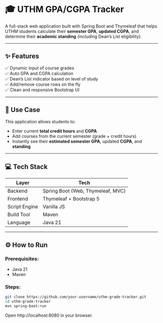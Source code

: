 # 🎓 UTHM GPA/CGPA Tracker

A full-stack web application built with Spring Boot and Thymeleaf that helps UTHM students calculate their **semester GPA**, **updated CGPA**, and determine their **academic standing** (including Dean’s List eligibility).

---

## ✨ Features

✅ Dynamic input of course grades  
✅ Auto GPA and CGPA calculation  
✅ Dean’s List indicator based on level of study  
✅ Add/remove course rows on the fly  
✅ Clean and responsive Bootstrap UI  

---

## 🧠 Use Case

This application allows students to:
- Enter current **total credit hours** and **CGPA**
- Add courses from the current semester (grade + credit hours)
- Instantly see their **estimated semester GPA**, updated **CGPA**, and **standing**

---

## 💻 Tech Stack

| Layer         | Tech                                   |
|---------------|----------------------------------------|
| Backend       | Spring Boot (Web, Thymeleaf, MVC)      |
| Frontend      | Thymeleaf + Bootstrap 5                |
| Script Engine | Vanilla JS                             |
| Build Tool    | Maven                                   |
| Language      | Java 21                                 |

---

## ⚙️ How to Run

### Prerequisites:
- Java 21
- Maven

### Steps:
```bash
git clone https://github.com/your-username/uthm-grade-tracker.git
cd uthm-grade-tracker
mvn spring-boot:run
```
Open http://localhost:8080 in your browser.
